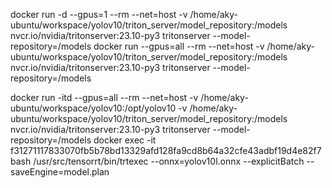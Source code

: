 docker run -d --gpus=1 --rm --net=host -v /home/aky-ubuntu/workspace/yolov10/triton_server/model_repository:/models nvcr.io/nvidia/tritonserver:23.10-py3 tritonserver --model-repository=/models
docker run --gpus=all --rm --net=host -v /home/aky-ubuntu/workspace/yolov10/triton_server/model_repository:/models nvcr.io/nvidia/tritonserver:23.10-py3 tritonserver --model-repository=/models

docker run -itd --gpus=all --rm --net=host -v /home/aky-ubuntu/workspace/yolov10:/opt/yolov10 -v /home/aky-ubuntu/workspace/yolov10/triton_server/model_repository:/models nvcr.io/nvidia/tritonserver:23.10-py3 tritonserver --model-repository=/models
docker exec -it f31271117833070fb5b78bd13329afd128fa9cd8b64a32cfe43adbf19d4e82f7 bash
/usr/src/tensorrt/bin/trtexec --onnx=yolov10l.onnx --explicitBatch --saveEngine=model.plan